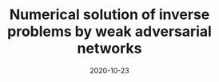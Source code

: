 ---
title: "Numerical solution of inverse problems by weak adversarial networks"
collection: publications
category: manuscripts
# permalink: /publication/2020-paper-3
date: 2020-10-23
venue: 'Inverse Problems 36.11 (2020): 115003'
# slidesurl: 'http://yaohua32.github.io/files/slides1.pdf'
paperurl: 'https://doi.org/10.1088/1361-6420/abb447'
# bibtexurl: 'http://yaohua32.github.io/files/bibtex1.bib'
# citation: 'Your Name, You. (2009). &quot;Paper Title Number 1.&quot; <i>Journal 1</i>. 1(1).'
---